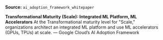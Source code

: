 **Source:** `ai_adoption_framework_whitepaper`

**Transformational Maturity (Scale): Integrated ML Platform, ML Accelerators**
At the Transformational maturity level for "Scale," organizations architect an integrated ML platform and use ML accelerators (GPUs, TPUs) at scale. — Google Cloud’s AI Adoption Framework
